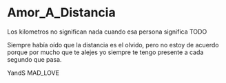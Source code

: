 # Amor_A_Distancia

Los kilometros no significan nada cuando esa persona significa TODO

Siempre había oído que la distancia es el olvido, pero no estoy de acuerdo porque por mucho que te alejes yo siempre te tengo presente a cada segundo que pasa.

YandS    MAD_LOVE

